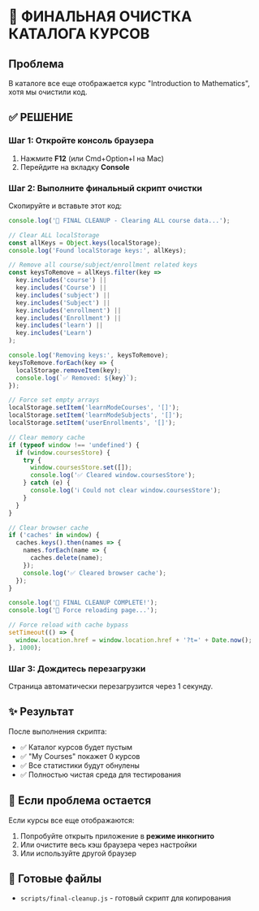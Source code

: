 # 🧹 ФИНАЛЬНАЯ ОЧИСТКА КАТАЛОГА КУРСОВ

## Проблема
В каталоге все еще отображается курс "Introduction to Mathematics", хотя мы очистили код.

## ✅ РЕШЕНИЕ

### Шаг 1: Откройте консоль браузера
1. Нажмите **F12** (или Cmd+Option+I на Mac)
2. Перейдите на вкладку **Console**

### Шаг 2: Выполните финальный скрипт очистки

Скопируйте и вставьте этот код:

```javascript
console.log('🧹 FINAL CLEANUP - Clearing ALL course data...');

// Clear ALL localStorage
const allKeys = Object.keys(localStorage);
console.log('Found localStorage keys:', allKeys);

// Remove all course/subject/enrollment related keys
const keysToRemove = allKeys.filter(key => 
  key.includes('course') || 
  key.includes('Course') || 
  key.includes('subject') || 
  key.includes('Subject') ||
  key.includes('enrollment') ||
  key.includes('Enrollment') ||
  key.includes('learn') ||
  key.includes('Learn')
);

console.log('Removing keys:', keysToRemove);
keysToRemove.forEach(key => {
  localStorage.removeItem(key);
  console.log(`✅ Removed: ${key}`);
});

// Force set empty arrays
localStorage.setItem('learnModeCourses', '[]');
localStorage.setItem('learnModeSubjects', '[]');
localStorage.setItem('userEnrollments', '[]');

// Clear memory cache
if (typeof window !== 'undefined') {
  if (window.coursesStore) {
    try {
      window.coursesStore.set([]);
      console.log('✅ Cleared window.coursesStore');
    } catch (e) {
      console.log('ℹ️ Could not clear window.coursesStore');
    }
  }
}

// Clear browser cache
if ('caches' in window) {
  caches.keys().then(names => {
    names.forEach(name => {
      caches.delete(name);
    });
    console.log('✅ Cleared browser cache');
  });
}

console.log('🎉 FINAL CLEANUP COMPLETE!');
console.log('🔄 Force reloading page...');

// Force reload with cache bypass
setTimeout(() => {
  window.location.href = window.location.href + '?t=' + Date.now();
}, 1000);
```

### Шаг 3: Дождитесь перезагрузки
Страница автоматически перезагрузится через 1 секунду.

## ✨ Результат
После выполнения скрипта:
- ✅ Каталог курсов будет пустым
- ✅ "My Courses" покажет 0 курсов
- ✅ Все статистики будут обнулены
- ✅ Полностью чистая среда для тестирования

## 🔄 Если проблема остается
Если курсы все еще отображаются:
1. Попробуйте открыть приложение в **режиме инкогнито**
2. Или очистите весь кэш браузера через настройки
3. Или используйте другой браузер

## 📁 Готовые файлы
- `scripts/final-cleanup.js` - готовый скрипт для копирования